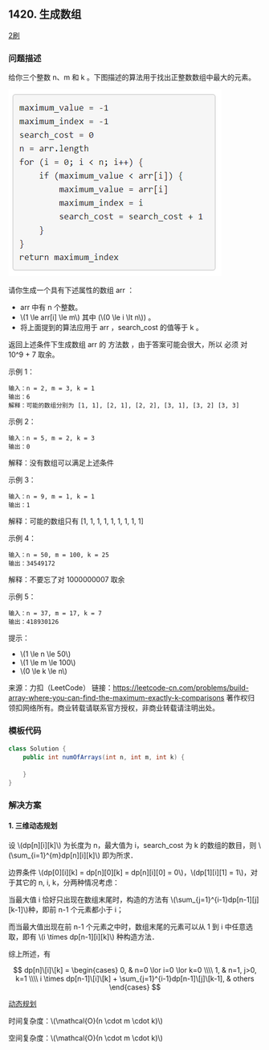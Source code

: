 ## 1420. 生成数组

<script src="https://cdn.bootcss.com/mathjax/2.7.7/MathJax.js?config=TeX-AMS-MML_HTMLorMML"></script>

[2刷](qu1420/solu/Solution.java)

### 问题描述

给你三个整数 n、m 和 k 。下图描述的算法用于找出正整数数组中最大的元素。

![找出正整数数组中最大的元素](../../../../../../resources/leetcode/1420_生成数组_代码.png)

请你生成一个具有下述属性的数组 arr ：

* arr 中有 n 个整数。
* \\(1 \le arr[i] \le m\\) 其中 (\\(0 \le i \lt n\\)) 。
* 将上面提到的算法应用于 arr ，search_cost 的值等于 k 。

返回上述条件下生成数组 arr 的 方法数 ，由于答案可能会很大，所以 必须 对 10^9 + 7 取余。

 

示例 1：

```
输入：n = 2, m = 3, k = 1
输出：6
解释：可能的数组分别为 [1, 1], [2, 1], [2, 2], [3, 1], [3, 2] [3, 3]
```

示例 2：

```
输入：n = 5, m = 2, k = 3
输出：0
```
解释：没有数组可以满足上述条件

示例 3：

```
输入：n = 9, m = 1, k = 1
输出：1
```
解释：可能的数组只有 [1, 1, 1, 1, 1, 1, 1, 1, 1]

示例 4：

```
输入：n = 50, m = 100, k = 25
输出：34549172
```
解释：不要忘了对 1000000007 取余

示例 5：

```
输入：n = 37, m = 17, k = 7
输出：418930126
```

 

提示：

* \\(1 \le n \le 50\\)
* \\(1 \le m \le 100\\)
* \\(0 \le k \le n\\)

来源：力扣（LeetCode）
链接：https://leetcode-cn.com/problems/build-array-where-you-can-find-the-maximum-exactly-k-comparisons
著作权归领扣网络所有。商业转载请联系官方授权，非商业转载请注明出处。

### 模板代码

``` java
class Solution {
    public int numOfArrays(int n, int m, int k) {

    }
}
```

### 解决方案

#### 1. 三维动态规划

设 \\(dp[n]\[i]\[k]\\) 为长度为 n，最大值为 i，search_cost 为 k 的数组的数目，则 \\(\sum_{i=1}^{m}dp[n]\[i]\[k]\\) 即为所求．

边界条件 \\(dp[0]\[i]\[k] = dp[n]\[0]\[k] = dp[n]\[i]\[0] = 0\\)，\\(dp[1]\[i]\[1] = 1\\)，对于其它的 n, i, k，分两种情况考虑：

当最大值 i 恰好只出现在数组末尾时，构造的方法有 \\(\sum_{j=1}^{i-1}dp[n-1]\[j]\[k-1]\\)种，即前 n-1 个元素都小于 i；

而当最大值出现在前 n-1 个元素之中时，数组末尾的元素可以从 1 到 i 中任意选取，即有 \\(i \times dp[n-1]\[i]\[k]\\) 种构造方法．

综上所述，有

$$
dp[n]\[i]\[k] = 
\begin{cases}
0, & n=0 \lor i=0 \lor k=0 \\\\
1, & n=1, j>0, k=1 \\\\
i \times dp[n-1]\[i]\[k] + \sum_{j=1}^{i-1}dp[n-1]\[j]\[k-1], & others
\end{cases}
$$


[动态规划](qu1420/solu1/Solution.java)

时间复杂度：\\(\mathcal{O}(n \cdot m \cdot k)\\)

空间复杂度：\\(\mathcal{O}(n \cdot m \cdot k)\\)
